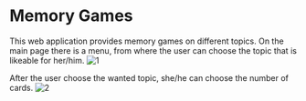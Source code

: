 # Memory Games
This web application provides memory games on different topics. On the main page there is a menu, from where the user can choose the topic that is likeable for her/him.
![1](https://user-images.githubusercontent.com/125662526/226600321-2bcba74f-3927-47c5-aafe-b5c8513629fe.png)

After the user choose the wanted topic, she/he can choose the number of cards.
![2](https://user-images.githubusercontent.com/125662526/226601738-0090193c-18c8-4c82-a3a0-dee8d4fe8707.png)

